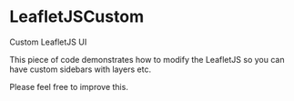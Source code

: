# LeafletJSCustom
Custom LeafletJS UI

This piece of code demonstrates how to modify the LeafletJS so you can have custom sidebars with layers etc.

Please feel free to improve this.
